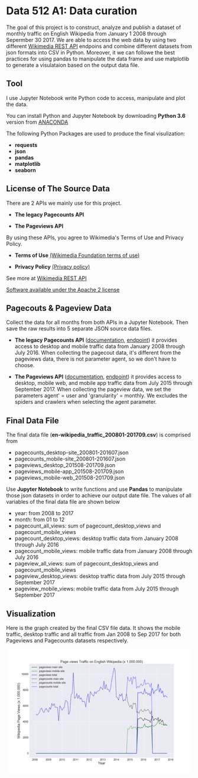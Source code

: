 # Data 512 A1: Data curation
The goal of this project is to construct, analyze and publish a dataset of monthly traffic on English Wikipedia from January 1 2008 through Sepermber 30 2017. We are able to access the web data by using two different [Wikimedia REST API](https://www.mediawiki.org/wiki/REST_API) endpoins and combine different datasets from json formats into CSV in Python. Moreover, it we can followe the best practices for using pandas to manipulate the data frame and use matplotlib to generate a visulataion based on the output data file.

## Tool
I use Jupyter Notebook write Python code to access, manipulate and plot the data.

You can install Python and Jupyter Notebook by downloading **Python 3.6** version from [ANACONDA](https://www.anaconda.com/download/#macos)

The following Python Packages are used to produce the final visulization:
* **requests**
* **json**
* **pandas**
* **matplotlib**
* **seaborn**

## License of The Source Data

There are 2 APIs we mainly use for this project.

* **The legacy Pagecounts API**

* **The Pageviews API**

By using these APIs, you agree to Wikimedia's Terms of Use and Privacy Policy.

* **Terms of Use** [(Wikimedia Foundation terms of use)](https://wikimediafoundation.org/wiki/Terms_of_Use/en)

* **Privacy Policy** [(Privacy policy)](https://wikimediafoundation.org/wiki/Privacy_policy)

See more at [Wikimedia REST API](http://mediawiki.org/wiki/REST_API)

[Software available under the Apache 2 license](http://www.apache.org/licenses/LICENSE-2.0)

## Pagecouts & Pageview Data
Collect the data for all months from both APIs in a Jupyter Notebook. Then save the raw results into 5 separate JSON source data files.
* **The legacy Pagecounts API** ([documentation](https://wikitech.wikimedia.org/wiki/Analytics/AQS/Legacy_Pagecounts), [endpoint](https://wikimedia.org/api/rest_v1/#!/Pagecounts_data_(legacy)/get_metrics_legacy_pagecounts_aggregate_project_access_site_granularity_start_end))
it provides access to desktop and mobile traffic data from January 2008 through July 2016. When collecting the pagecout data, it's different from the pageviews data, there is not parameter agent, so we don't have to choose.

* **The Pageviews API** ([documentation](https://wikitech.wikimedia.org/wiki/Analytics/AQS/Pageviews), [endpoint](https://wikimedia.org/api/rest_v1/#!/Pageviews_data/get_metrics_pageviews_aggregate_project_access_agent_granularity_start_end))
it provides access to desktop, mobile web, and mobile app traffic data from July 2015 through September 2017. When collecting the pageview data, we set the parameters agent' = user and 'granularity' = monthly. We excludes the spiders and crawlers when selecting the agent parameter.

## Final Data File
The final data file (**en-wikipedia_traffic_200801-201709.csv**) is comprised from 
* pagecounts_desktop-site_200801-201607.json
* pagecounts_mobile-site_200801-201607.json
* pageviews_desktop_201508-201709.json
* pageviews_mobile-app_201508-201709.json
* pageviews_mobile-web_201508-201709.json

Use **Jupyter Notebook** to write functions and use **Pandas** to manipulate those json datasets in order to achieve our output date file. The values of all variables of the final data file are shown below

* year: from 2008 to 2017
* month: from 01 to 12
* pagecount_all_views: sum of pagecount_desktop_views and pagecount_mobile_views
* pagecount_desktop_views: desktop traffic data from January 2008 through July 2016
* pagecount_mobile_views: mobile traffic data from January 2008 through July 2016
* pageview_all_views: sum of pagecount_desktop_views and pagecount_mobile_views
* pageview_desktop_views: desktop traffic data from July 2015 through September 2017
* pageview_mobile_views: mobile traffic data from July 2015 through September 2017

## Visualization
Here is the graph created by the final CSV file data. It shows the mobile traffic, desktop traffic and all traffic from Jan 2008 to Sep 2017 for both Pageviews and Pagecounts datasets respectively.

![alt text](https://github.com/lzctony/data-512-a1/blob/master/en-wikipedia_traffic.png)
